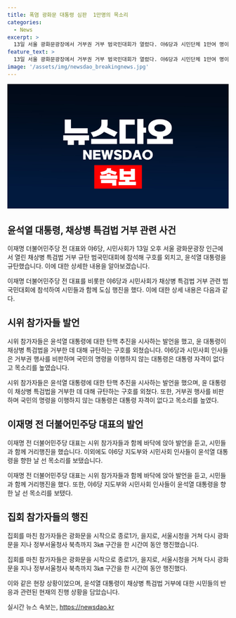 ```yaml
---
title: 폭염 광화문 대통령 심판  1만명의 목소리
categories:
  - News
excerpt: >
  13일 서울 광화문광장에서 거부권 거부 범국민대회가 열렸다. 야6당과 시민단체 1만여 명이 산책진이라도 ‘채상병 특검법’ 거부를 고수한 윤석열 대통령을 규탄했다. 야당은 탄핵을 시사하는 발언을 했고, 민심에 힘입어 국회 행진을 예고했다. 이재명 전 대표는 발언 없이 시민과 함께했고, 윤 대통령을 향한 비판 여론이 고조되는 가운데 19일에는 다시 시민들이 촛불문화제를 진행할 예정이다.
feature_text: >
  13일 서울 광화문광장에서 거부권 거부 범국민대회가 열렸다. 야6당과 시민단체 1만여 명이 산책진이라도 ‘채상병 특검법’ 거부를 고수한 윤석열 대통령을 규탄했다. 야당은 탄핵을 시사하는 발언을 했고, 민심에 힘입어 국회 행진을 예고했다. 이재명 전 대표는 발언 없이 시민과 함께했고, 윤 대통령을 향한 비판 여론이 고조되는 가운데 19일에는 다시 시민들이 촛불문화제를 진행할 예정이다.
image: '/assets/img/newsdao_breakingnews.jpg'
---
```


<p><img src="/assets/img/newsdao_breakingnews.jpg" alt="flaretime 속보" /></p>

<h2 data-ke-size="size26">윤석열 대통령, 채상병 특검법 거부 관련 사건</h2>

<p>이재명 더불어민주당 전 대표와 야6당, 시민사회가 13일 오후 서울 광화문광장 인근에서 열린 채상병 특검법 거부 규탄 범국민대회에 참석해 구호를 외치고, 윤석열 대통령을 규탄했습니다. 이에 대한 상세한 내용을 알아보겠습니다.</p>

<p data-ke-size="size16">이재명 더불어민주당 전 대표를 비롯한 야6당과 시민사회가 채상병 특검법 거부 관련 범국민대회에 참석하여 시민들과 함께 도심 행진을 했다. 이에 대한 상세 내용은 다음과 같다.</p>

<h2 data-ke-size="size24">시위 참가자들 발언</h2>

<p>시위 참가자들은 윤석열 대통령에 대한 탄핵 추진을 시사하는 발언을 했고, 윤 대통령이 채상병 특검법을 거부한 데 대해 규탄하는 구호를 외쳤습니다. 야6당과 시민사회 인사들은 거부권 행사를 비판하며 국민의 명령을 이행하지 않는 대통령은 대통령 자격이 없다고 목소리를 높였습니다.</p>

<p data-ke-size="size16">시위 참가자들은 윤석열 대통령에 대한 탄핵 추진을 시사하는 발언을 했으며, 윤 대통령이 채상병 특검법을 거부한 데 대해 규탄하는 구호를 외쳤다. 또한, 거부권 행사를 비판하며 국민의 명령을 이행하지 않는 대통령은 대통령 자격이 없다고 목소리를 높였다.</p>

<h2 data-ke-size="size24">이재명 전 더불어민주당 대표의 발언</h2>

<p>이재명 전 더불어민주당 대표는 시위 참가자들과 함께 바닥에 앉아 발언을 듣고, 시민들과 함께 거리행진을 했습니다. 이외에도 야6당 지도부와 시민사회 인사들이 윤석열 대통령을 향한 날 선 목소리를 보탰습니다.</p>

<p data-ke-size="size16">이재명 전 더불어민주당 대표는 시위 참가자들과 함께 바닥에 앉아 발언을 듣고, 시민들과 함께 거리행진을 했다. 또한, 야6당 지도부와 시민사회 인사들이 윤석열 대통령을 향한 날 선 목소리를 보탰다.</p>

<h2 data-ke-size="size24">집회 참가자들의 행진</h2>

<p>집회를 마친 참가자들은 광화문을 시작으로 종로1가, 을지로, 서울시청을 거쳐 다시 광화문을 지나 정부서울청사 북측까지 3㎞ 구간을 한 시간여 동안 행진했습니다.</p>

<p data-ke-size="size16">집회를 마친 참가자들은 광화문을 시작으로 종로1가, 을지로, 서울시청을 거쳐 다시 광화문을 지나 정부서울청사 북측까지 3㎞ 구간을 한 시간여 동안 행진했다.</p>

<p>이와 같은 현장 상황이었으며, 윤석열 대통령이 채상병 특검법 거부에 대한 시민들의 반응과 관련된 현재의 진행 상황을 담았습니다.</p>
실시간 뉴스 속보는, <a href="https://newsdao.kr" rel="dofollow">https://newsdao.kr</a>



